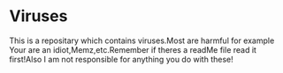 # Viruses
This is a repositary which contains viruses.Most are harmful for example Your are an idiot,Memz,etc.Remember if theres a readMe file read it first!Also I am not responsible for anything you do with these!

